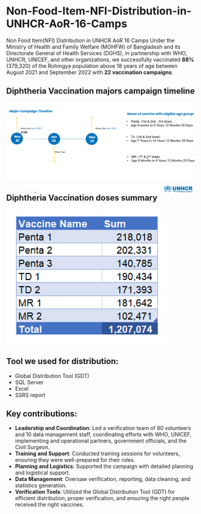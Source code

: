 # Non-Food-Item-NFI-Distribution-in-UNHCR-AoR-16-Camps
Non Food Item(NFI) Distribution in UNHCR AoR 16 Camps
Under the Ministry of Health and Family Welfare (MOHFW) of Bangladesh and its Directorate General of Health Services (DGHS), in partnership with WHO, UNHCR, UNICEF, and other organizations, we successfully vaccinated **88%** (379,320) of the Rohingya population above 18 years of age between August 2021 and September 2022 with **22 vaccination campaigns**.

## Diphtheria Vaccination majors campaign timeline
<img align="left" alt="Diphtheria vacciantion timeline" width="1000px" src="https://github.com/maeshakib/Diphtheria-Vaccination-Campaign-for-Rohingya-Refugees-in-Cox-s-Bazar/blob/main/diphteria_campaign_timeline.png" /> 
<br/>


## Diphtheria Vaccination doses summary
<img  alt="Diphtheria vacciantion Summary"  src="https://github.com/maeshakib/Diphtheria-Vaccination-Campaign-for-Rohingya-Refugees-in-Cox-s-Bazar/blob/main/vaccination_summary.png" />
<br/>

## Tool we used for distribution: 
- Global Distribution Tool (GDT)
- SQL Server
- Excel
- SSRS report


## Key contributions:
* **Leadership and Coordination**: Led a verification team of 80 volunteers and 10 data management staff, coordinating efforts with WHO, UNICEF, implementing and operational partners, government officials, and the Civil Surgeon.
* **Training and Support**: Conducted training sessions for volunteers, ensuring they were well-prepared for their roles.
* **Planning and Logistics**: Supported the campaign with detailed planning and logistical support.
* **Data Management**: Oversaw verification, reporting, data cleaning, and statistics generation.
* **Verification Tools**: Utilized the Global Distribution Tool (GDT) for efficient distribution, proper verification, and ensuring the right people received the right vaccines.
<br/>
<br/>
